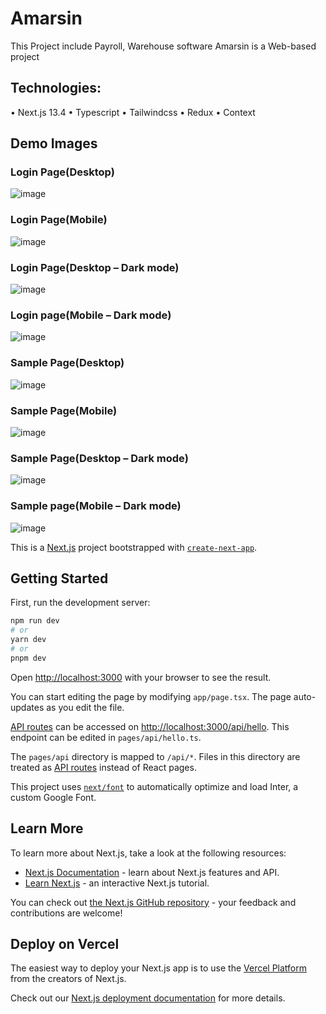 # Amarsin
This Project include Payroll, Warehouse software
Amarsin is a Web-based project

## Technologies:
•	Next.js 13.4
•	Typescript
•	Tailwindcss
•	Redux
•	Context




## Demo Images
### Login Page(Desktop)
 
![image](https://github.com/programmingskills-2022/amarsin_docker/assets/119696712/dac43ccf-fc78-4698-b35c-fc18772ee7df)

### Login Page(Mobile)
![image](https://github.com/programmingskills-2022/amarsin_docker/assets/119696712/6c0b2354-f169-48e0-afc1-b1f4c2d85984)

### Login Page(Desktop – Dark mode)
![image](https://github.com/programmingskills-2022/amarsin_docker/assets/119696712/c5fc779c-be32-4ad9-b71f-be57165c12c0)

### Login page(Mobile – Dark mode)
![image](https://github.com/programmingskills-2022/amarsin_docker/assets/119696712/1becb669-67f0-4598-ae08-2a297bb2ae48)

### Sample Page(Desktop)
![image](https://github.com/programmingskills-2022/amarsin_docker/assets/119696712/7a5e6f7b-de51-4015-aab4-112572fc52d9)

### Sample Page(Mobile)
![image](https://github.com/programmingskills-2022/amarsin_docker/assets/119696712/a12f4ce1-a1bd-4736-bf62-9563c17b5366)

### Sample Page(Desktop – Dark mode) 
![image](https://github.com/programmingskills-2022/amarsin_docker/assets/119696712/8ed459ee-b1d6-4ef8-b7d6-131330007a61)

### Sample page(Mobile – Dark mode)
![image](https://github.com/programmingskills-2022/amarsin_docker/assets/119696712/792b78a8-f0b4-4a7c-ba62-52bb05b5f5f0)


This is a [Next.js](https://nextjs.org/) project bootstrapped with [`create-next-app`](https://github.com/vercel/next.js/tree/canary/packages/create-next-app).

## Getting Started

First, run the development server:

```bash
npm run dev
# or
yarn dev
# or
pnpm dev
```

Open [http://localhost:3000](http://localhost:3000) with your browser to see the result.

You can start editing the page by modifying `app/page.tsx`. The page auto-updates as you edit the file.

[API routes](https://nextjs.org/docs/api-routes/introduction) can be accessed on [http://localhost:3000/api/hello](http://localhost:3000/api/hello). This endpoint can be edited in `pages/api/hello.ts`.

The `pages/api` directory is mapped to `/api/*`. Files in this directory are treated as [API routes](https://nextjs.org/docs/api-routes/introduction) instead of React pages.

This project uses [`next/font`](https://nextjs.org/docs/basic-features/font-optimization) to automatically optimize and load Inter, a custom Google Font.

## Learn More

To learn more about Next.js, take a look at the following resources:

- [Next.js Documentation](https://nextjs.org/docs) - learn about Next.js features and API.
- [Learn Next.js](https://nextjs.org/learn) - an interactive Next.js tutorial.

You can check out [the Next.js GitHub repository](https://github.com/vercel/next.js/) - your feedback and contributions are welcome!

## Deploy on Vercel

The easiest way to deploy your Next.js app is to use the [Vercel Platform](https://vercel.com/new?utm_medium=default-template&filter=next.js&utm_source=create-next-app&utm_campaign=create-next-app-readme) from the creators of Next.js.

Check out our [Next.js deployment documentation](https://nextjs.org/docs/deployment) for more details.
